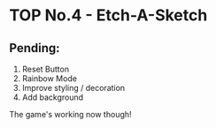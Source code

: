 # TOP No.4 - Etch-A-Sketch

## Pending:
1. Reset Button
2. Rainbow Mode
3. Improve styling / decoration
4. Add background

The game's working now though!